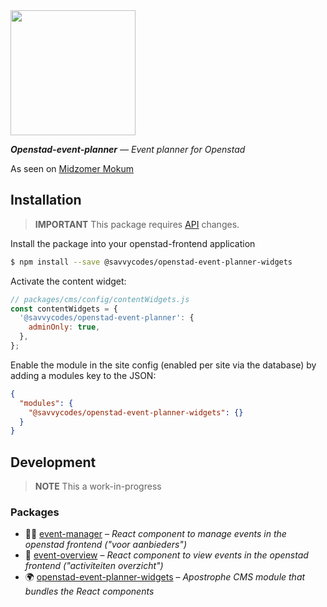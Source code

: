 <img src="https://openstad.org/uploads/attachments/ckf4445v042sbnl3wvq5yxb9y-logo-openstad2-3x.full.png" width="200"/>

_**Openstad-event-planner** — Event planner for Openstad_

As seen on [Midzomer Mokum](https://midzomermokum.nl)

## Installation

> **IMPORTANT** This package requires [API](https://github.com/savvycodes/openstad-api/tree/feat/event-planner) changes.

Install the package into your openstad-frontend application

```sh
$ npm install --save @savvycodes/openstad-event-planner-widgets
```

Activate the content widget:

```js
// packages/cms/config/contentWidgets.js
const contentWidgets = {
  '@savvycodes/openstad-event-planner': {
    adminOnly: true,
  },
};
```

Enable the module in the site config (enabled per site via the database) by adding a modules key to the JSON:

```json
{
  "modules": {
    "@savvycodes/openstad-event-planner-widgets": {}
  }
}
```

## Development

> **NOTE** This a work-in-progress

### Packages

- 🧑‍💼 [event-manager](packages/event-manager) – _React component to manage events in the openstad frontend ("voor aanbieders")_
- 🎉 [event-overview](packages/event-overview) – _React component to view events in the openstad frontend ("activiteiten overzicht")_
- 🌍 [openstad-event-planner-widgets](packages/openstad-event-planner-widgets) – _Apostrophe CMS module that bundles the React components_
